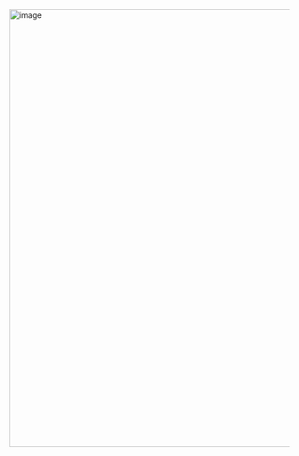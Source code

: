 <img width="785" alt="image" src="https://github.com/Shridhar2104/order-management-microservices/assets/155125695/32992937-c643-430d-a26c-a8e61dc0fe5f">
